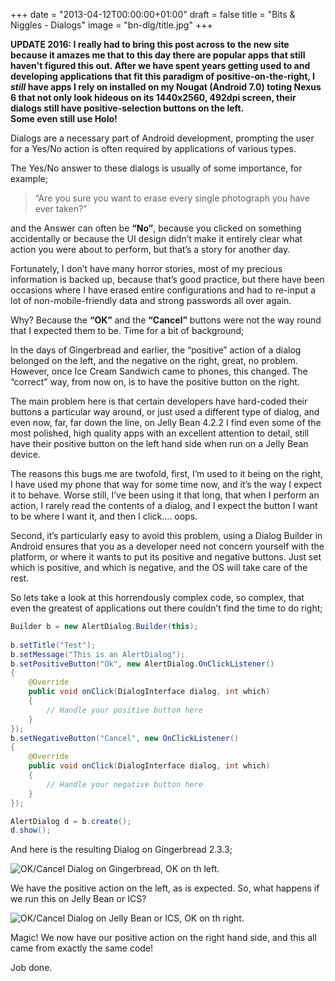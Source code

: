 +++
date = "2013-04-12T00:00:00+01:00"
draft = false
title = "Bits & Niggles - Dialogs"
image = "bn-dlg/title.jpg"
+++

**UPDATE 2016:
I really had to bring this post across to the new site because it amazes me that to this day there are popular apps that still haven't figured this out.
After we have spent years getting used to and developing applications that fit this paradigm of positive-on-the-right, I _still_ have apps I rely on installed on my
Nougat (Android 7.0) toting Nexus 6 that not only look hideous on its 1440x2560, 492dpi screen, their dialogs still have positive-selection buttons on the left.  
Some even still use Holo!**

Dialogs are a necessary part of Android development, prompting the user for a Yes/No action is often required by applications of various types.

The Yes/No answer to these dialogs is usually of some importance, for example;

> “Are you sure you want to erase every single photograph you have ever taken?”

and the Answer can often be **“No”**, because you clicked on something accidentally or because the UI design didn’t make it entirely clear what action you were about to perform, but that’s a story for another day.

Fortunately, I don’t have many horror stories, most of my precious information is backed up, because that’s good practice, but there have been occasions where I have erased entire configurations and had to re-input a lot of non-mobile-friendly data and strong passwords all over again.

Why? Because the **“OK”** and the **“Cancel”** buttons were not the way round that I expected them to be. Time for a bit of background;

In the days of Gingerbread and earlier, the “positive” action of a dialog belonged on the left, and the negative on the right, great, no problem. 
However, once Ice Cream Sandwich came to phones, this changed. The “correct” way, from now on, is to have the positive button on the right.

The main problem here is that certain developers have hard-coded their buttons a particular way around, or just used a different type of dialog, and even now, far, far down the line, on Jelly Bean 4.2.2 I find even some of the most polished, high quality apps with an excellent attention to detail, still have their positive button on the left hand side when run on a Jelly Bean device.

The reasons this bugs me are twofold, first, I’m used to it being on the right, I have used my phone that way for some time now, and it’s the way I expect it to behave. Worse still, I’ve been using it that long, that when I perform an action, I rarely read the contents of a dialog, and I expect the button I want to be where I want it, and then I click…. oops.

Second, it’s particularly easy to avoid this problem, using a Dialog Builder in Android ensures that you as a developer need not concern yourself with the platform, or where it wants to put its positive and negative buttons. Just set which is positive, and which is negative, and the OS will take care of the rest.

So lets take a look at this horrendously complex code, so complex, that even the greatest of applications out there couldn’t find the time to do right;

``` java
Builder b = new AlertDialog.Builder(this);
 
b.setTitle("Test");
b.setMessage("This is an AlertDialog");
b.setPositiveButton("Ok", new AlertDialog.OnClickListener()
{
    @Override
    public void onClick(DialogInterface dialog, int which)
    {
        // Handle your positive button here
    }
});
b.setNegativeButton("Cancel", new OnClickListener()
{
    @Override
    public void onClick(DialogInterface dialog, int which)
    {
        // Handle your negative button here
    }
});

AlertDialog d = b.create();
d.show();
```

And here is the resulting Dialog on Gingerbread 2.3.3;

![OK/Cancel Dialog on Gingerbread, OK on th left.](/images/bn-dlg/dlg01.png)

We have the positive action on the left, as is expected. So, what happens if we run this on Jelly Bean or ICS?

![OK/Cancel Dialog on Jelly Bean or ICS, OK on th right.](/images/bn-dlg/dlg02.png)

Magic! We now have our positive action on the right hand side, and this all came from exactly the same code!

Job done.